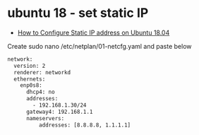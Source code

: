 # ubuntu 18 - set static IP

- [How to Configure Static IP address  on Ubuntu 18.04](https://linuxize.com/post/how-to-configure-static-ip-address-on-ubuntu-18-04/)

Create sudo nano /etc/netplan/01-netcfg.yaml and paste below

```sh
network:
  version: 2
  renderer: networkd
  ethernets:
    enp0s8:
      dhcp4: no
      addresses:
        - 192.168.1.30/24
      gateway4: 192.168.1.1
      nameservers:
          addresses: [8.8.8.8, 1.1.1.1]

```
